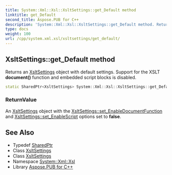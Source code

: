 ```yaml
---
title: System::Xml::Xsl::XsltSettings::get_Default method
linktitle: get_Default
second_title: Aspose.PUB for C++
description: 'System::Xml::Xsl::XsltSettings::get_Default method. Returns an XsltSettings object with default settings. Support for the XSLT document() function and embedded script blocks is disabled in C++.'
type: docs
weight: 100
url: /cpp/system.xml.xsl/xsltsettings/get_default/
---
```

## XsltSettings::get_Default method


Returns an [XsltSettings](../) object with default settings. Support for the XSLT **document()** function and embedded script blocks is disabled.

```cpp
static SharedPtr<XsltSettings> System::Xml::Xsl::XsltSettings::get_Default()
```


### ReturnValue

An [XsltSettings](../) object with the [XsltSettings::set_EnableDocumentFunction](../set_enabledocumentfunction/) and [XsltSettings::set_EnableScript](../set_enablescript/) options set to **false**.

## See Also

* Typedef [SharedPtr](../../../system/sharedptr/)
* Class [XsltSettings](../)
* Class [XsltSettings](../)
* Namespace [System::Xml::Xsl](../../)
* Library [Aspose.PUB for C++](../../../)
